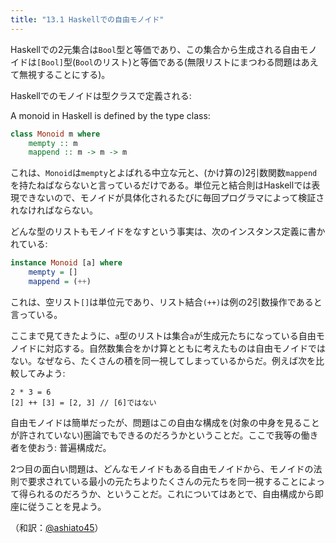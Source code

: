 ```yaml
---
title: "13.1 Haskellでの自由モノイド"
---
```



Haskellでの2元集合は`Bool`型と等価であり、この集合から生成される自由モノイドは`[Bool]`型(`Bool`のリスト)と等価である(無限リストにまつわる問題はあえて無視することにする)。

Haskellでのモノイドは型クラスで定義される:


A monoid in Haskell is defined by the type class:

```haskell
class Monoid m where
    mempty :: m
    mappend :: m -> m -> m
```

これは、`Monoid`は`mempty`とよばれる中立な元と、(かけ算の)2引数関数`mappend`を持たねばならないと言っているだけである。単位元と結合則はHaskellでは表現できないので、モノイドが具体化されるたびに毎回プログラマによって検証されなければならない。

どんな型のリストもモノイドをなすという事実は、次のインスタンス定義に書かれている:
```haskell
instance Monoid [a] where
    mempty = []
    mappend = (++)
```

これは、空リスト`[]`は単位元であり、リスト結合`(++)`は例の2引数操作であると言っている。

ここまで見てきたように、`a`型のリストは集合`a`が生成元たちになっている自由モノイドに対応する。自然数集合をかけ算とともに考えたものは自由モノイドではない。なぜなら、たくさんの積を同一視してしまっているからだ。例えば次を比較してみよう:

```
2 * 3 = 6
[2] ++ [3] = [2, 3] // [6]ではない
```

自由モノイドは簡単だったが、問題はこの自由な構成を(対象の中身を見ることが許されていない)圏論でもできるのだろうかということだ。ここで我等の働き者を使おう: 普遍構成だ。

2つ目の面白い問題は、どんなモノイドもある自由モノイドから、モノイドの法則で要求されている最小の元たちよりたくさんの元たちを同一視することによって得られるのだろうか、ということだ。これについてはあとで、自由構成から即座に従うことを見よう。


（和訳：[@ashiato45](https://twitter.com/ashiato45)）
